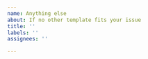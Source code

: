 ```yaml
---
name: Anything else
about: If no other template fits your issue
title: ''
labels: ''
assignees: ''

---
```




